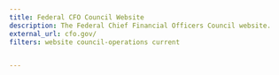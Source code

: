 ```yaml
---
title: Federal CFO Council Website
description: The Federal Chief Financial Officers Council website.
external_url: cfo.gov/
filters: website council-operations current


---
```

